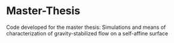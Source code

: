 # Master-Thesis
Code developed for the master thesis: Simulations and means of characterization of gravity-stabilized flow on a self-affine surface
